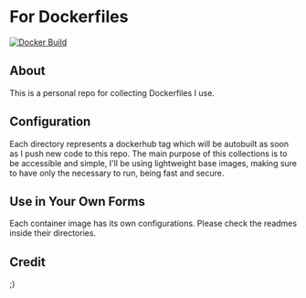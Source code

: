 # For Dockerfiles

[![Docker Build](https://img.shields.io/docker/automated/phee13/git-autobuilt?style=plastic)](https://dockerhub.com/u/pheae14)



## About

This is a personal repo for collecting Dockerfiles I use.

## Configuration

Each directory represents a dockerhub tag which will be autobuilt as soon as I push new code to this repo.
The main purpose of this collections is to be accessible and simple, I'll be using lightweight base images, 
making sure to have only the necessary to run, being fast and secure.


## Use in Your Own Forms

Each container image has its own configurations. Please check the readmes inside their directories.

## Credit

;)
